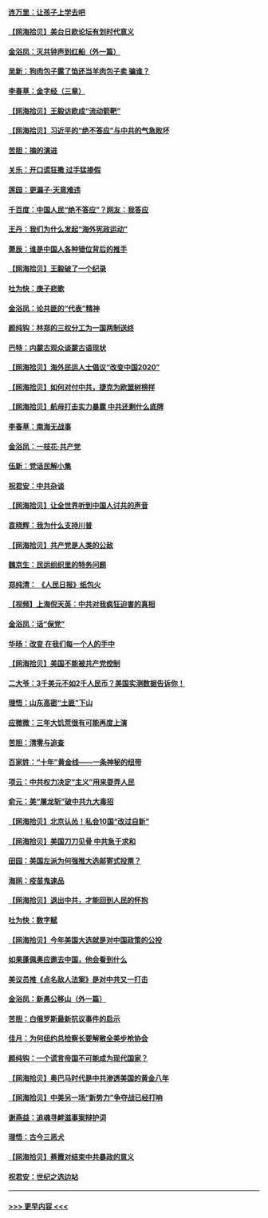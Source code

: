 #### [连万里：让孩子上学去吧](../pages/nsc993/n12385309.md?t=09071502) 
#### [【网海拾贝】美台日欧论坛有划时代意义](../pages/nsc993/n12385232.md?t=09071502) 
#### [金浴凤：灭共钟声到红船（外一篇）](../pages/nsc993/n12385154.md?t=09071502) 
#### [吴新：狗肉包子露了馅还当羊肉包子卖 骗谁？](../pages/nsc993/n12385133.md?t=09071502) 
#### [李春草：金字经（三章）](../pages/nsc993/n12383691.md?t=09071502) 
#### [【网海拾贝】王毅访欧成“流动箭靶”](../pages/nsc993/n12383338.md?t=09071502) 
#### [【网海拾贝】习近平的“绝不答应”与中共的气急败坏](../pages/nsc993/n12382819.md?t=09071502) 
#### [苦胆：摘的演进](../pages/nsc993/n12382619.md?t=09071502) 
#### [关乐：开口谎狂撒 过手猛掺假](../pages/nsc993/n12382604.md?t=09071502) 
#### [莲园：更漏子‧天意难违](../pages/nsc993/n12382598.md?t=09071502) 
#### [千百度：中国人民“绝不答应”？网友：我答应](../pages/nsc993/n12382024.md?t=09071502) 
#### [王丹：我们为什么发起“海外宪政运动”](../pages/nsc993/n12380286.md?t=09071502) 
#### [萧辰：谁是中国人各种错位背后的推手](../pages/nsc993/n12379800.md?t=09071502) 
#### [【网海拾贝】王毅破了一个纪录](../pages/nsc993/n12379251.md?t=09071502) 
#### [吐为快：庚子悲歌](../pages/nsc993/n12378821.md?t=09071502) 
#### [金浴凤：论共匪的“代表”精神](../pages/nsc993/n12377546.md?t=09071502) 
#### [颜纯钩：林郑的三权分工为一国两制送终](../pages/nsc993/n12377306.md?t=09071502) 
#### [巴特：内蒙古观众谈蒙古语现状](../pages/nsc993/n12376923.md?t=09071502) 
#### [【网海拾贝】海外民运人士倡议“改变中国2020”](../pages/nsc993/n12376682.md?t=09071502) 
#### [【网海拾贝】如何对付中共，捷克为欧盟树榜样](../pages/nsc993/n12374209.md?t=09071502) 
#### [【网海拾贝】航母打击实力暴露 中共还剩什么底牌](../pages/nsc993/n12371825.md?t=09071502) 
#### [李春草：南海无战事](../pages/nsc993/n12371159.md?t=09071502) 
#### [金浴凤：一枝花·共产党](../pages/nsc993/n12368757.md?t=09071502) 
#### [伍新：党话民解小集](../pages/nsc993/n12366907.md?t=09071502) 
#### [祝君安：中共杂谈](../pages/nsc993/n12366076.md?t=09071502) 
#### [【网海拾贝】让全世界听到中国人讨共的声音](../pages/nsc993/n12365569.md?t=09071502) 
#### [袁晓辉：我为什么支持川普](../pages/nsc993/n12362670.md?t=09071502) 
#### [【网海拾贝】共产党是人类的公敌](../pages/nsc993/n12363182.md?t=09071502) 
#### [魏京生：民运组织里的特务问题](../pages/nsc993/n12363010.md?t=09071502) 
#### [郑纯清： 《人民日报》纸包火](../pages/nsc993/n12362706.md?t=09071502) 
#### [【视频】上海倪天英：中共对我疯狂迫害的真相](../pages/nsc993/n12356341.md?t=09071502) 
#### [金浴凤：话“保党”](../pages/nsc993/n12361867.md?t=09071502) 
#### [华旸：改变 在我们每一个人的手中](../pages/nsc993/n12361774.md?t=09071502) 
#### [【网海拾贝】美国不能被共产党控制](../pages/nsc993/n12360271.md?t=09071502) 
#### [二大爷：3千美元不如2千人民币？美国实测数据告诉你！](../pages/nsc993/n12358563.md?t=09071502) 
#### [理悟：山东高密“土匪”下山](../pages/nsc993/n12358535.md?t=09071502) 
#### [应微微：三年大饥荒很有可能再度上演](../pages/nsc993/n12358523.md?t=09071502) 
#### [苦胆：清零与追查](../pages/nsc993/n12358501.md?t=09071502) 
#### [百家姓：“十年”黄金线——一条神秘的纽带](../pages/nsc993/n12358319.md?t=09071502) 
#### [项云：中共权力决定“主义”用来耍弄人民](../pages/nsc993/n12358172.md?t=09071502) 
#### [俞元：美“屠龙斩”破中共九大毒招](../pages/nsc993/n12357822.md?t=09071502) 
#### [【网海拾贝】北京认怂！私会10国“改过自新”](../pages/nsc993/n12357784.md?t=09071502) 
#### [【网海拾贝】美国刀刀见骨 中共急于求和](../pages/nsc993/n12355511.md?t=09071502) 
#### [田园：美国左派为何强推大选邮寄式投票？](../pages/nsc993/n12352963.md?t=09071502) 
#### [海网：疫苗鬼速品](../pages/nsc993/n12354438.md?t=09071502) 
#### [【网海拾贝】退出中共，才能回到人民的怀抱](../pages/nsc993/n12352634.md?t=09071502) 
#### [吐为快：数字赋](../pages/nsc993/n12352317.md?t=09071502) 
#### [【网海拾贝】今年美国大选就是对中国政策的公投](../pages/nsc993/n12350973.md?t=09071502) 
#### [如果蓬佩奥应邀去中国，他会看到什么](../pages/nsc993/n12350945.md?t=09071502) 
#### [美议员推《点名敌人法案》是对中共又一打击](../pages/nsc993/n12350765.md?t=09071502) 
#### [金浴凤：新愚公移山（外一篇）](../pages/nsc993/n12350253.md?t=09071502) 
#### [苦胆：白俄罗斯最新抗议事件的启示](../pages/nsc993/n12349989.md?t=09071502) 
#### [佳月：为何纽约总检察长要解散全美步枪协会](../pages/nsc993/n12349939.md?t=09071502) 
#### [颜纯钩：一个谎言帝国不可能成为现代国家？](../pages/nsc993/n12349898.md?t=09071502) 
#### [【网海拾贝】奥巴马时代是中共渗透美国的黄金八年](../pages/nsc993/n12349284.md?t=09071502) 
#### [【网海拾贝】中美另一场“新势力”争夺战已经打响](../pages/nsc993/n12346998.md?t=09071502) 
#### [谢燕益：追魂寻衅滋事案辩护词](../pages/nsc993/n12346892.md?t=09071502) 
#### [理悟：古今三恶犬](../pages/nsc993/n12345190.md?t=09071502) 
#### [【网海拾贝】蔡霞对结束中共暴政的意义](../pages/nsc993/n12344263.md?t=09071502) 
#### [祝君安：世纪之选边站](../pages/nsc993/n12342382.md?t=09071502) 

----
#### [ >>> 更早内容 <<< ](../indexes/nsc993-earlier.md)
